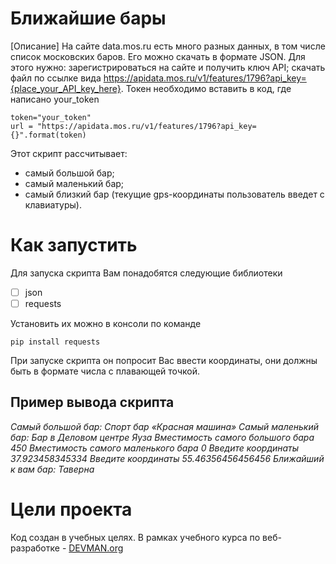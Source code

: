 # Ближайшие бары

[Описание]
На сайте data.mos.ru есть много разных данных, в том числе список московских баров. Его можно скачать в формате JSON. Для этого нужно:
зарегистрироваться на сайте и получить ключ API;
скачать файл по ссылке вида https://apidata.mos.ru/v1/features/1796?api_key={place_your_API_key_here}.
Токен необходимо вставить в код, где написано your_token

    token="your_token"
    url = "https://apidata.mos.ru/v1/features/1796?api_key={}".format(token)

Этот скрипт рассчитывает:

 - самый большой бар; 
 - самый маленький бар;
 - самый близкий бар (текущие gps-координаты пользователь введет с клавиатуры).





# Как запустить
Для запуска скрипта Вам понадобятся следующие библиотеки

 - [ ] json
 - [ ] requests
 
 Установить их можно в консоли по команде
 

    pip install requests

 При запуске скрипта он попросит Вас ввести координаты, они должны быть в формате числа с плавающей точкой.

## Пример вывода скрипта

*Самый большой бар: 
Спорт бар «Красная машина»
Самый маленький бар: 
Бар в Деловом центре Яуза
Вместимость самого большого бара 450
Вместимость самого маленького бара 0
Введите координаты
37.923458345334
Введите координаты
55.46356456456456
Ближайший к вам бар:  Таверна*

# Цели проекта

Код создан в учебных целях. В рамках учебного курса по веб-разработке - [DEVMAN.org](https://devman.org)
